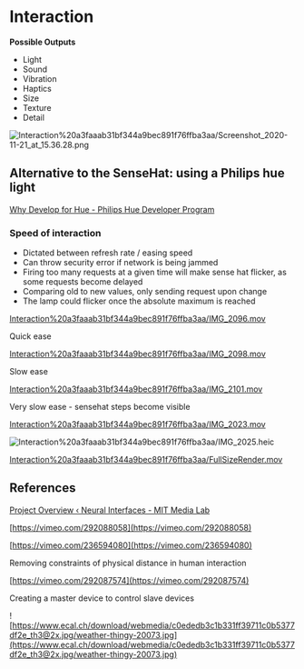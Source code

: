 # Interaction

**Possible Outputs**

- Light
- Sound
- Vibration
- Haptics
- Size
- Texture
- Detail

![Interaction%20a3faaab31bf344a9bec891f76ffba3aa/Screenshot_2020-11-21_at_15.36.28.png](Interaction%20a3faaab31bf344a9bec891f76ffba3aa/Screenshot_2020-11-21_at_15.36.28.png)

## Alternative to the SenseHat: using a Philips hue light

[Why Develop for Hue - Philips Hue Developer Program](https://developers.meethue.com/explore/why-develop-for-hue/)

### Speed of interaction

- Dictated between refresh rate / easing speed
- Can throw security error if network is being jammed
- Firing too many requests at a given time will make sense hat flicker, as some requests become delayed
- Comparing old to new values, only sending request upon change
- The lamp could flicker once the absolute maximum is reached

[Interaction%20a3faaab31bf344a9bec891f76ffba3aa/IMG_2096.mov](Interaction%20a3faaab31bf344a9bec891f76ffba3aa/IMG_2096.mov)

Quick ease

[Interaction%20a3faaab31bf344a9bec891f76ffba3aa/IMG_2098.mov](Interaction%20a3faaab31bf344a9bec891f76ffba3aa/IMG_2098.mov)

Slow ease

[Interaction%20a3faaab31bf344a9bec891f76ffba3aa/IMG_2101.mov](Interaction%20a3faaab31bf344a9bec891f76ffba3aa/IMG_2101.mov)

Very slow ease - sensehat steps become visible

[Interaction%20a3faaab31bf344a9bec891f76ffba3aa/IMG_2023.mov](Interaction%20a3faaab31bf344a9bec891f76ffba3aa/IMG_2023.mov)

![Interaction%20a3faaab31bf344a9bec891f76ffba3aa/IMG_2025.heic](Interaction%20a3faaab31bf344a9bec891f76ffba3aa/IMG_2025.heic)

[Interaction%20a3faaab31bf344a9bec891f76ffba3aa/FullSizeRender.mov](Interaction%20a3faaab31bf344a9bec891f76ffba3aa/FullSizeRender.mov)

## References

[Project Overview ‹ Neural Interfaces - MIT Media Lab](https://www.media.mit.edu/projects/electrical-interfaces/overview/)

[https://vimeo.com/292088058](https://vimeo.com/292088058)

[https://vimeo.com/236594080](https://vimeo.com/236594080)

Removing constraints of physical distance in human interaction

[https://vimeo.com/292087574](https://vimeo.com/292087574)

Creating a master device to control slave devices

![https://www.ecal.ch/download/webmedia/c0ededb3c1b331ff39711c0b5377df2e_th3@2x.jpg/weather-thingy-20073.jpg](https://www.ecal.ch/download/webmedia/c0ededb3c1b331ff39711c0b5377df2e_th3@2x.jpg/weather-thingy-20073.jpg)